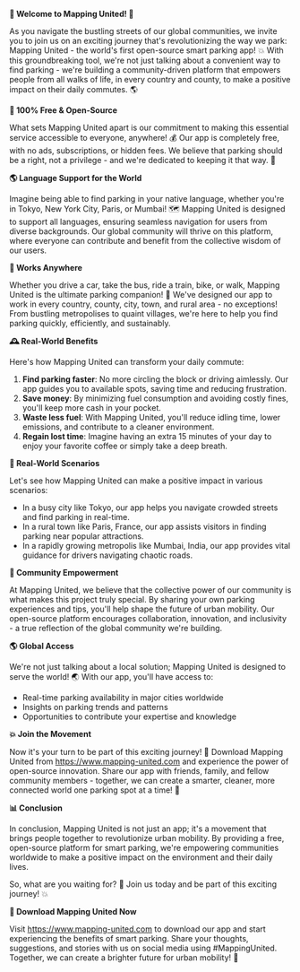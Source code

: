 **🚨 Welcome to Mapping United! 🚨**

As you navigate the bustling streets of our global communities, we invite you to join us on an exciting journey that's revolutionizing the way we park: Mapping United - the world's first open-source smart parking app! 💥 With this groundbreaking tool, we're not just talking about a convenient way to find parking - we're building a community-driven platform that empowers people from all walks of life, in every country and county, to make a positive impact on their daily commutes. 🌎

**💸 100% Free & Open-Source**

What sets Mapping United apart is our commitment to making this essential service accessible to everyone, anywhere! 💰 Our app is completely free, with no ads, subscriptions, or hidden fees. We believe that parking should be a right, not a privilege - and we're dedicated to keeping it that way. 🤝

**🌎 Language Support for the World**

Imagine being able to find parking in your native language, whether you're in Tokyo, New York City, Paris, or Mumbai! 🗺️ Mapping United is designed to support all languages, ensuring seamless navigation for users from diverse backgrounds. Our global community will thrive on this platform, where everyone can contribute and benefit from the collective wisdom of our users.

**🚗 Works Anywhere**

Whether you drive a car, take the bus, ride a train, bike, or walk, Mapping United is the ultimate parking companion! 🚌 We've designed our app to work in every country, county, city, town, and rural area - no exceptions! From bustling metropolises to quaint villages, we're here to help you find parking quickly, efficiently, and sustainably.

**🕰️ Real-World Benefits**

Here's how Mapping United can transform your daily commute:

1. **Find parking faster**: No more circling the block or driving aimlessly. Our app guides you to available spots, saving time and reducing frustration.
2. **Save money**: By minimizing fuel consumption and avoiding costly fines, you'll keep more cash in your pocket.
3. **Waste less fuel**: With Mapping United, you'll reduce idling time, lower emissions, and contribute to a cleaner environment.
4. **Regain lost time**: Imagine having an extra 15 minutes of your day to enjoy your favorite coffee or simply take a deep breath.

**🌟 Real-World Scenarios**

Let's see how Mapping United can make a positive impact in various scenarios:

* In a busy city like Tokyo, our app helps you navigate crowded streets and find parking in real-time.
* In a rural town like Paris, France, our app assists visitors in finding parking near popular attractions.
* In a rapidly growing metropolis like Mumbai, India, our app provides vital guidance for drivers navigating chaotic roads.

**🤝 Community Empowerment**

At Mapping United, we believe that the collective power of our community is what makes this project truly special. By sharing your own parking experiences and tips, you'll help shape the future of urban mobility. Our open-source platform encourages collaboration, innovation, and inclusivity - a true reflection of the global community we're building.

**🌎 Global Access**

We're not just talking about a local solution; Mapping United is designed to serve the world! 🌏 With our app, you'll have access to:

* Real-time parking availability in major cities worldwide
* Insights on parking trends and patterns
* Opportunities to contribute your expertise and knowledge

**💥 Join the Movement**

Now it's your turn to be part of this exciting journey! 💪 Download Mapping United from https://www.mapping-united.com and experience the power of open-source innovation. Share our app with friends, family, and fellow community members - together, we can create a smarter, cleaner, more connected world one parking spot at a time! 🌟

**📊 Conclusion**

In conclusion, Mapping United is not just an app; it's a movement that brings people together to revolutionize urban mobility. By providing a free, open-source platform for smart parking, we're empowering communities worldwide to make a positive impact on the environment and their daily lives.

So, what are you waiting for? 🤔 Join us today and be part of this exciting journey! 💥

**📲 Download Mapping United Now**

Visit https://www.mapping-united.com to download our app and start experiencing the benefits of smart parking. Share your thoughts, suggestions, and stories with us on social media using #MappingUnited. Together, we can create a brighter future for urban mobility! 🌟